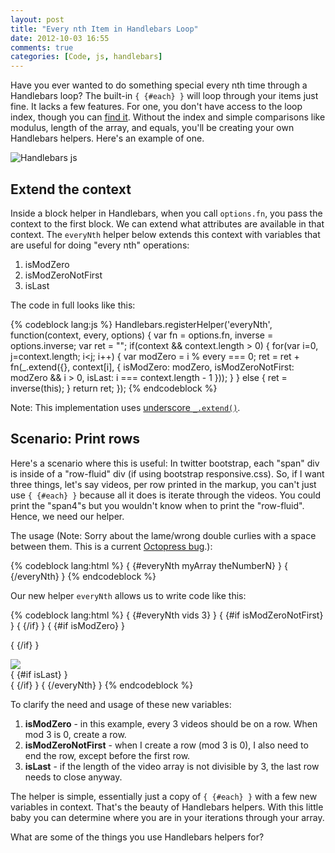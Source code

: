 ```yaml
---
layout: post
title: "Every nth Item in Handlebars Loop"
date: 2012-10-03 16:55
comments: true
categories: [Code, js, handlebars]
---
```


Have you ever wanted to do something special every nth time through a Handlebars loop?  The built-in `{ {#each} }` will loop through your items just fine.  It lacks a few features.  For one, you don't have access to the loop index, though you can [find it](http://rockycode.com/blog/handlebars-loop-index/).  Without the index and simple comparisons like modulus, length of the array, and equals, you'll be creating your own Handlebars helpers.  Here's an example of one.

![Handlebars js](http://blog.teamtreehouse.com/wp-content/uploads/2011/03/handlebars.png)

<!--more-->

## Extend the context

Inside a block helper in Handlebars, when you call `options.fn`, you pass the context to the first block.  We can extend what attributes are available in that context.  The `everyNth` helper below extends this context with variables that are useful for doing "every nth" operations:

1. isModZero
2. isModZeroNotFirst
3. isLast

The code in full looks like this:

{% codeblock lang:js %}
Handlebars.registerHelper('everyNth', function(context, every, options) {
  var fn = options.fn, inverse = options.inverse;
  var ret = "";
  if(context && context.length > 0) {
    for(var i=0, j=context.length; i<j; i++) {
      var modZero = i % every === 0;
      ret = ret + fn(_.extend({}, context[i], {
        isModZero: modZero,
        isModZeroNotFirst: modZero && i > 0,
        isLast: i === context.length - 1
      }));
    }
  } else {
    ret = inverse(this);
  }
  return ret;
});
{% endcodeblock %}

Note: This implementation uses [underscore `_.extend()`](http://underscorejs.org/#extend).

## Scenario: Print rows

Here's a scenario where this is useful:  In twitter bootstrap, each "span" div is inside of a "row-fluid" div (if using bootstrap responsive.css).  So, if I want three things, let's say videos, per row printed in the markup, you can't just use `{ {#each} }` because all it does is iterate through the videos.  You could print the "span4"s but you wouldn't know when to print the "row-fluid".  Hence, we need our helper.

The usage (Note: Sorry about the lame/wrong double curlies with a space between them.  This is a current [Octopress bug](https://github.com/imathis/octopress/issues/813).):

{% codeblock lang:html %}
{ {#everyNth myArray theNumberN} }
{ {/everyNth} }
{% endcodeblock %}

Our new helper `everyNth` allows us to write code like this:

{% codeblock lang:html %}
{ {#everyNth vids 3} }
  { {#if isModZeroNotFirst} }
    </div>
  { {/if} }
  { {#if isModZero} }
    <div class="row-fluid">
  { {/if} }
  <div class="span4">
    <div class="thumb">
      <a href="{ { linkUrl } }"><img src="{ { image } }" /></a>
    </div>
  </div>
  { {#if isLast} }
    </div>
  { {/if} }
{ {/everyNth} }
{% endcodeblock %}

To clarify the need and usage of these new variables:

1. **isModZero** - in this example, every 3 videos should be on a row.  When mod 3 is 0, create a row.
2. **isModZeroNotFirst** - when I create a row (mod 3 is 0), I also need to end the row, except before the first row.
3. **isLast** - if the length of the video array is not divisible by 3, the last row needs to close anyway.

The helper is simple, essentially just a copy of `{ {#each} }` with a few new variables in context.  That's the beauty of Handlebars helpers.  With this little baby you can determine where you are in your iterations through your array.

What are some of the things you use Handlebars helpers for?

